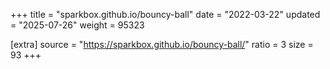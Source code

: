 +++
title = "sparkbox.github.io/bouncy-ball"
date = "2022-03-22"
updated = "2025-07-26"
weight = 95323

[extra]
source = "https://sparkbox.github.io/bouncy-ball/"
ratio = 3
size = 93
+++
